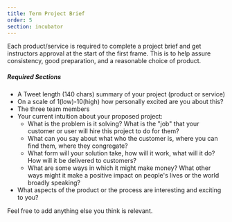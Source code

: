 ```yaml
---
title: Term Project Brief
order: 5
section: incubator
---
```

Each product/service is required to complete a project brief and get instructors approval at the start of the first frame. This is to help assure consistency, good preparation, and a reasonable choice of product.

##### Required Sections
* A Tweet length (140 chars) summary of your project (product or service)
* On a scale of 1(low)-10(high) how personally excited are you about this?
* The three team members
* Your current intuition about your proposed project:
	* What is the problem is it solving? What is the "job" that your customer or user will hire this project to do for them?
	* What can you say about what who the customer is, where you can find them, where they congregate?
	* What form will your solution take, how will it work, what will it do? How will it be delivered to customers?
	* What are some ways in which it might make money? What other ways might it make a positive impact on people's lives or the world broadly speaking?
* What aspects of the product or the process are interesting and exciting to you?

Feel free to add anything else you think is relevant.
